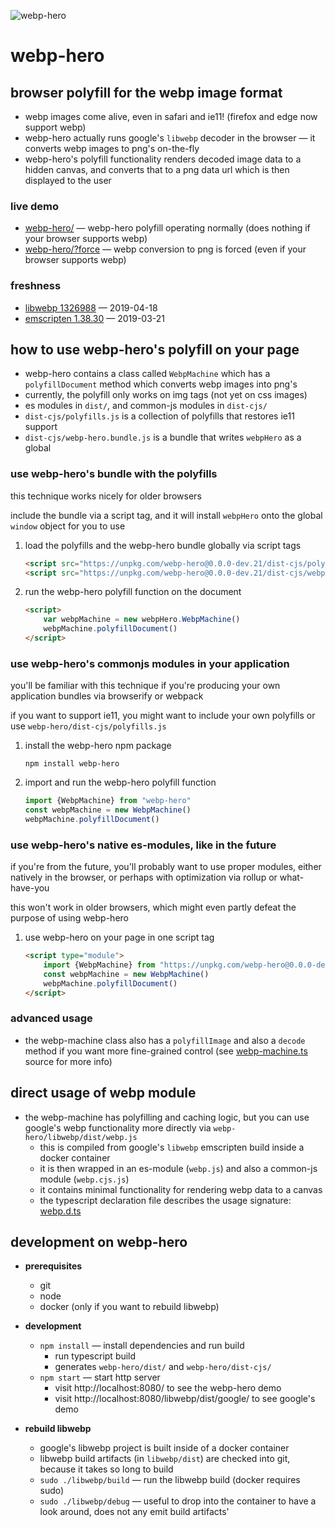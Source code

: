 
![webp-hero](webp-hero.jpg)

webp-hero
=========

browser polyfill for the webp image format
------------------------------------------

- webp images come alive, even in safari and ie11! (firefox and edge now support webp)
- webp-hero actually runs google's `libwebp` decoder in the browser — it converts webp images to png's on-the-fly
- webp-hero's polyfill functionality renders decoded image data to a hidden canvas, and converts that to a png data url which is then displayed to the user

### live demo

- [webp-hero/](https://chasemoskal.com/webp-hero/) — webp-hero polyfill operating normally (does nothing if your browser supports webp)
- [webp-hero/?force](https://chasemoskal.com/webp-hero/?force) — webp conversion to png is forced (even if your browser supports webp)

### freshness

- [libwebp 1326988](https://github.com/webmproject/libwebp/commit/1326988d1091202be426aba07d0061b6759862ff) — 2019-04-18
- [emscripten 1.38.30](https://github.com/emscripten-core/emscripten/releases/tag/1.38.30) — 2019-03-21

how to use webp-hero's polyfill on your page
--------------------------------------------

- webp-hero contains a class called `WebpMachine` which has a `polyfillDocument` method which converts webp images into png's
- currently, the polyfill only works on img tags (not yet on css images)
- es modules in `dist/`, and common-js modules in `dist-cjs/`
- `dist-cjs/polyfills.js` is a collection of polyfills that restores ie11 support
- `dist-cjs/webp-hero.bundle.js` is a bundle that writes `webpHero` as a global

### use webp-hero's bundle with the polyfills

this technique works nicely for older browsers

include the bundle via a script tag, and it will install `webpHero` onto
the global `window` object for you to use

1. load the polyfills and the webp-hero bundle globally via script tags

	```html
	<script src="https://unpkg.com/webp-hero@0.0.0-dev.21/dist-cjs/polyfills.js"></script>
	<script src="https://unpkg.com/webp-hero@0.0.0-dev.21/dist-cjs/webp-hero.bundle.js"></script>
	```

2. run the webp-hero polyfill function on the document

	```html
	<script>
		var webpMachine = new webpHero.WebpMachine()
		webpMachine.polyfillDocument()
	</script>
	```

### use webp-hero's commonjs modules in your application

you'll be familiar with this technique if you're producing your own application
bundles via browserify or webpack

if you want to support ie11, you might want to include your own polyfills or use `webp-hero/dist-cjs/polyfills.js`

1. install the webp-hero npm package

	`npm install webp-hero`

2. import and run the webp-hero polyfill function

	```js
	import {WebpMachine} from "webp-hero"
	const webpMachine = new WebpMachine()
	webpMachine.polyfillDocument()
	```

### use webp-hero's native es-modules, like in the future

if you're from the future, you'll probably want to use proper modules, either natively in the browser, or perhaps with optimization via rollup or what-have-you

this won't work in older browsers, which might even partly defeat the purpose of using webp-hero

1. use webp-hero on your page in one script tag

	```html
	<script type="module">
		import {WebpMachine} from "https://unpkg.com/webp-hero@0.0.0-dev.21/dist/webp-machine.js"
		const webpMachine = new WebpMachine()
		webpMachine.polyfillDocument()
	</script>
	```

### advanced usage

- the webp-machine class also has a `polyfillImage` and also a `decode` method if you want more fine-grained control (see [webp-machine.ts](./source/webp-machine.ts) source for more info)

direct usage of webp module
---------------------------

- the webp-machine has polyfilling and caching logic, but you can use google's webp functionality more directly via `webp-hero/libwebp/dist/webp.js`
	- this is compiled from google's `libwebp` emscripten build inside a docker container
	- it is then wrapped in an es-module (`webp.js`) and also a common-js module (`webp.cjs.js`)
	- it contains minimal functionality for rendering webp data to a canvas
	- the typescript declaration file describes the usage signature: [webp.d.ts](./libwebp/source/webp.d.ts)

development on webp-hero
------------------------

- **prerequisites**
	- git
	- node
	- docker (only if you want to rebuild libwebp)

- **development**
	- `npm install` — install dependencies and run build
		- run typescript build
		- generates `webp-hero/dist/` and `webp-hero/dist-cjs/`
	- `npm start` — start http server
		- visit http://localhost:8080/ to see the webp-hero demo
		- visit http://localhost:8080/libwebp/dist/google/ to see google's demo

- **rebuild libwebp**
	- google's libwebp project is built inside of a docker container
	- libwebp build artifacts (in `libwebp/dist`) are checked into git, because it takes so long to build
	- `sudo ./libwebp/build` — run the libwebp build (docker requires sudo)
	- `sudo ./libwebp/debug` — useful to drop into the container to have a look around, does not any emit build artifacts'
